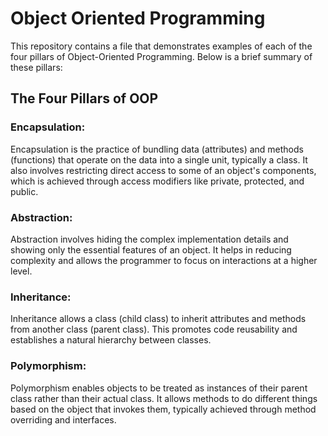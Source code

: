 # Object Oriented Programming
This repository contains a file that demonstrates examples of each of the four pillars of Object-Oriented Programming. Below is a brief summary of these pillars:

## The Four Pillars of OOP
### Encapsulation:
Encapsulation is the practice of bundling data (attributes) and methods (functions) that operate on the data into a single unit, typically a class. It also involves restricting direct access to some of an object's components, which is achieved through access modifiers like private, protected, and public.

### Abstraction:
Abstraction involves hiding the complex implementation details and showing only the essential features of an object. It helps in reducing complexity and allows the programmer to focus on interactions at a higher level.

### Inheritance:
Inheritance allows a class (child class) to inherit attributes and methods from another class (parent class). This promotes code reusability and establishes a natural hierarchy between classes.

### Polymorphism:
Polymorphism enables objects to be treated as instances of their parent class rather than their actual class. It allows methods to do different things based on the object that invokes them, typically achieved through method overriding and interfaces.
